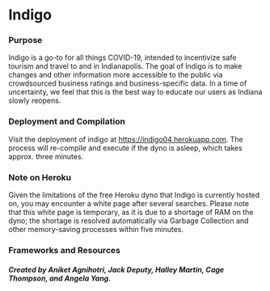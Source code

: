 # Indigo

### Purpose
Indigo is a go-to for all things COVID-19, intended to incentivize safe tourism and travel to and in Indianapolis. The goal of Indigo is to make changes and other information more accessible to the public via crowdsourced business ratings and business-specific data. In a time of uncertainty, we feel that this is the best way to educate our users as Indiana slowly reopens.

### Deployment and Compilation
Visit the deployment of indigo at https://indigo04.herokuapp.com. The process will re-compile and execute if the dyno is asleep, which takes approx. three minutes.


### Note on Heroku
Given the limitations of the free Heroku dyno that Indigo is currently hosted on, you may encounter a white page after several searches. Please note that this white page is temporary, as it is due to a shortage of RAM on the dyno; the shortage is resolved automatically via Garbage Collection and other memory-saving processes within five minutes.

### Frameworks and Resources

##### Created by Aniket Agnihotri, Jack Deputy, Halley Martin, Cage Thompson, and Angela Yang.
